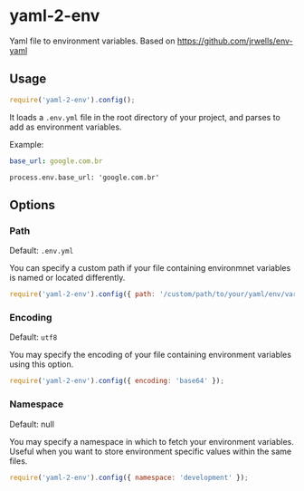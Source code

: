 # yaml-2-env
Yaml file to environment variables. Based on https://github.com/jrwells/env-yaml

## Usage

```javascript
require('yaml-2-env').config();
```

It loads a `.env.yml` file in the root directory of your project, and parses to add as environment variables.

Example:
```yaml
base_url: google.com.br
```

```node
process.env.base_url: 'google.com.br'
```

## Options

### Path

Default: `.env.yml`

You can specify a custom path if your file containing environmnet variables is named or located differently.

```javascript
require('yaml-2-env').config({ path: '/custom/path/to/your/yaml/env/vars' });
```

### Encoding

Default: `utf8`

You may specify the encoding of your file containing environment variables
using this option.

```javascript
require('yaml-2-env').config({ encoding: 'base64' });
```
### Namespace

Default: null

You may specify a namespace in which to fetch your environment variables. Useful when you want to store environment specific values within the same files.

```javascript
require('yaml-2-env').config({ namespace: 'development' });
